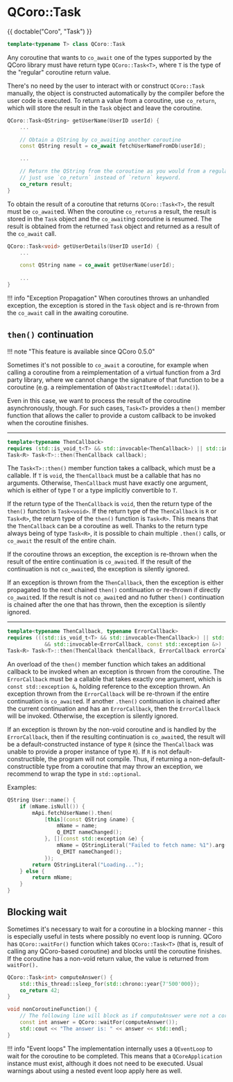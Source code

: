 <!--
SPDX-FileCopyrightText: 2022 Daniel Vrátil <dvratil@kde.org>

SPDX-License-Identifier: GFDL-1.3-or-later
-->

# QCoro::Task

{{ doctable("Coro", "Task") }}

```cpp
template<typename T> class QCoro::Task
```

Any coroutine that wants to `co_await` one of the types supported by the QCoro library must have
return type `QCoro::Task<T>`, where `T` is the type of the "regular" coroutine return value.

There's no need by the user to interact with or construct `QCoro::Task` manually, the object is
constructed automatically by the compiler before the user code is executed. To return a value
from a coroutine, use `co_return`, which will store the result in the `Task` object and leave
the coroutine. 

```cpp
QCoro::Task<QString> getUserName(UserID userId) {
    ...

    // Obtain a QString by co_awaiting another coroutine
    const QString result = co_await fetchUserNameFromDb(userId);

    ...

    // Return the QString from the coroutine as you would from a regular function,
    // just use `co_return` instead of `return` keyword.
    co_return result;
}
```

To obtain the result of a coroutine that returns `QCoro::Task<T>`, the result must be `co_await`ed.
When the coroutine `co_return`s a result, the result is stored in the `Task` object and the `co_await`ing
coroutine is resumed. The result is obtained from the returned `Task` object and returned as a result
of the `co_await` call.

```cpp
QCoro::Task<void> getUserDetails(UserID userId) {
    ...

    const QString name = co_await getUserName(userId);
    
    ...
}
```

!!! info "Exception Propagation"
    When coroutines throws an unhandled exception, the exception is stored in the `Task` object and
    is re-thrown from the `co_await` call in the awaiting coroutine.

## `then()` continuation

!!! note "This feature is available since QCoro 0.5.0"

Sometimes it's not possible to `co_await` a coroutine, for example when calling a coroutine from a
reimplementation of a virtual function from a 3rd party library, where we cannot change the signature
of that function to be a coroutine (e.g. a reimplementation of `QAbstractItemModel::data()`).

Even in this case, we want to process the result of the coroutine asynchronously, though. For such
cases, `Task<T>` provides a `then()` member function that allows the caller to provide a custom
callback to be invoked when the coroutine finishes.

---

```cpp
template<typename ThenCallback>
requires (std::is_void_t<T> && std::invocable<ThenCallback>) || std::invocable<ThenCallback, T>
Task<R> Task<T>::then(ThenCallback callback);
```

The `Task<T>::then()` member function takes a callback, which must be a callable. If `T` is `void`, the `ThenCallback` 
must be a callable that has no arguments. Otherwise, `ThenCallback` must have exactly one argument, which is either of
type `T` or a type implicitly convertible to `T`.

If the return type of the `ThenCallback` is `void`, then the return type of the `then()` functon is `Task<void>`.
If the return type of the `ThenCallback` is `R` or `Task<R>`, the return type of the `then()` function is
`Task<R>`. This means that the `ThenCallback` can be a coroutine as well. Thanks to the return type always being
of type `Task<R>`, it is possible to chain multiple `.then()` calls, or `co_await` the result of the entire chain.

If the coroutine throws an exception, the exception is re-thrown when the result of the entire continuation is
`co_await`ed. If the result of the continuation is not `co_await`ed, the exception is silently ignored.

If an exception is thrown from the `ThenCallback`, then the exception is either propagated to the next chained
`then()` continuation or re-thrown if directly `co_await`ed. If the result is not `co_await`ed and no futher
`then()` continuation is chained after the one that has thrown, then the exception is silently ignored.

---

```cpp
template<typename ThenCallback, typename ErrorCallback>
requires (((std::is_void_t<T> && std::invocable<ThenCallback>) || std::invocable<ThenCallback, T>)
            && std::invocable<ErrorCallback, const std::exception &>)
Task<R> Task<T>::then(ThenCallback thenCallback, ErrorCallback errorCallback);
```

An overload of the `then()` member function which takes an additional callback to be invoked when an exception
is thrown from the coroutine. The `ErrorCallback` must be a callable that takes exactly one argument, which is
`const std::exception &`, holding reference to the exception thrown. An exception thrown from the `ErrorCallback`
will be re-thrown if the entire continuation is `co_await`ed. If another `.then()` continuation is chained
after the current continuation and has an `ErrorCallback`, then the `ErrorCallback` will be invoked. Otherwise,
the exception is silently ignored.

If an exception is thrown by the non-void coroutine and is handled by the `ErrorCallback`, then if the resulting
continuation is `co_await`ed, the result will be a default-constructed instance of type `R` (since the `ThenCallback`
was unable to provide a proper instance of type `R`). If `R` is not default-constructible, the program will not
compile. Thus, if returning a non-default-constructible type from a coroutine that may throw an exception, we
recommend to wrap the type in `std::optional`.

Examples:

```cpp
QString User::name() {
    if (mName.isNull()) {
        mApi.fetchUserName().then(
            [this](const QString &name) {
                mName = name;
                Q_EMIT nameChanged();
            }, [](const std::exception &e) {
                mName = QStringLiteral("Failed to fetch name: %1").arg(e.what());
                Q_EMIT nameChanged();
            });
        return QStringLiteral("Loading...");
    } else {
        return mName;
    }
}
```

## Blocking wait

Sometimes it's necessary to wait for a coroutine in a blocking manner - this is especially useful
in tests where possibly no event loop is running. QCoro has `QCoro::waitFor()` function
which takes `QCoro::Task<T>` (that is, result of calling any QCoro-based coroutine) and blocks
until the coroutine finishes. If the coroutine has a non-void return value, the value is returned
from `waitFor().`

```cpp
QCoro::Task<int> computeAnswer() {
    std::this_thread::sleep_for(std::chrono::year{7'500'000});
    co_return 42;
}

void nonCoroutineFunction() {
    // The following line will block as if computeAnswer were not a coroutine.
    const int answer = QCoro::waitFor(computeAnswer());
    std::cout << "The answer is: " << answer << std::endl;
}
```

!!! info "Event loops"
    The implementation internally uses a `QEventLoop` to wait for the coroutine to be completed.
    This means that a `QCoreApplication` instance must exist, although it does not need to be
    executed. Usual warnings about using a nested event loop apply here as well.
